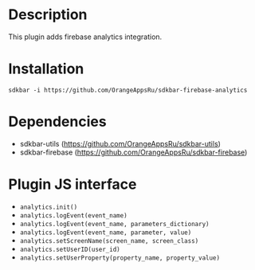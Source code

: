 # Description

This plugin adds firebase analytics integration.

# Installation

`sdkbar -i https://github.com/OrangeAppsRu/sdkbar-firebase-analytics`

# Dependencies

- sdkbar-utils (https://github.com/OrangeAppsRu/sdkbar-utils)
- sdkbar-firebase (https://github.com/OrangeAppsRu/sdkbar-firebase)

# Plugin JS interface

- `analytics.init()`
- `analytics.logEvent(event_name)`
- `analytics.logEvent(event_name, parameters_dictionary)`
- `analytics.logEvent(event_name, parameter, value)`
- `analytics.setScreenName(screen_name, screen_class)`
- `analytics.setUserID(user_id)`
- `analytics.setUserProperty(property_name, property_value)`
